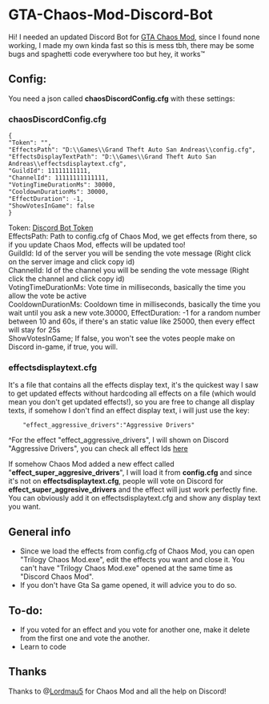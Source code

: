 
# GTA-Chaos-Mod-Discord-Bot

Hi! I needed an updated Discord Bot for [GTA Chaos Mod](https://github.com/gta-chaos-mod/Trilogy-ASI-Script), since I found none working, I made my own kinda fast so this is mess tbh, there may be some bugs and spaghetti code everywhere too but hey, it works™

## Config:
You need a json called **chaosDiscordConfig.cfg** with these settings:
### chaosDiscordConfig.cfg
    {
    "Token": "",
    "EffectsPath": "D:\\Games\\Grand Theft Auto San Andreas\\config.cfg",
    "EffectsDisplayTextPath": "D:\\Games\\Grand Theft Auto San Andreas\\effectsdisplaytext.cfg",
    "GuildId": 11111111111,
    "ChannelId": 11111111111111,
    "VotingTimeDurationMs": 30000,
    "CooldownDurationMs": 30000,
    "EffectDuration": -1,
    "ShowVotesInGame": false
    }
Token: [Discord Bot Token](https://docs.discordbotstudio.org/setting-up-dbs/finding-your-bot-token)  
EffectsPath: Path to config.cfg of Chaos Mod, we get effects from there, so if you update Chaos Mod, effects will be updated too!  
GuildId: Id of the server you will be sending the vote message (Right click on the server image and click copy id)  
ChannelId: Id of the channel you will be sending the vote message (Right click the channel and click copy id)  
VotingTimeDurationMs: Vote time in milliseconds, basically the time you allow the vote be active  
CooldownDurationMs: Cooldown time in milliseconds, basically the time you wait until you ask a new vote.30000, EffectDuration: -1 for a random number between 10 and 60s, if there's an static value like 25000, then every effect will stay for 25s  
ShowVotesInGame; If false, you won't see the votes people make on Discord in-game, if true, you will.  

### effectsdisplaytext.cfg
It's a file that contains all the effects display text, it's the quickest way I saw to get updated effects without hardcoding all effects on a file (which would mean you don't get updated effects!), so you are free to change all display texts, if somehow I don't find an effect display text, i will just use the key:

        "effect_aggressive_drivers":"Aggressive Drivers"
^For the effect "effect_aggressive_drivers", I will shown on Discord "Aggressive Drivers", you can check all effect Ids [here](https://bit.ly/gta-sa-chaos-mod)

If somehow Chaos Mod added a new effect called "**effect_super_aggresive_drivers**", I will load it from **config.cfg** and since it's not on **effectsdisplaytext.cfg**, people will vote on Discord for **effect_super_aggresive_drivers** and the effect will just work perfectly fine. You can obviously add it on  effectsdisplaytext.cfg and show any display text you want. 

## General info

 - Since we load the effects from config.cfg of Chaos Mod, you can open "Trilogy Chaos Mod.exe", edit the effects you want and close it. You can't have "Trilogy Chaos Mod.exe" opened at the same time as "Discord Chaos Mod".
 - If you don't have Gta Sa game opened, it will advice you to do so.
 
 ## To-do:
 
 - If you voted for  an effect and you vote for another one, make it delete from the first one and vote the another.
 - Learn to code

 ## Thanks
 Thanks to @[Lordmau5](https://github.com/Lordmau5) for Chaos Mod and all the help on Discord!
